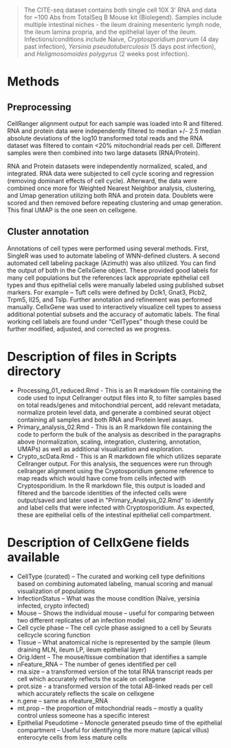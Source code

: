 > The CITE-seq dataset contains both single cell 10X 3' RNA and data for ~100 Abs from TotalSeq B Mouse kit (Biolegend). Samples include multiple intestinal niches - the ileum draining mesenteric lymph node, the ileum lamina propria, and the epithelial layer of the ileum. Infections/conditions include Naive, *Cryptosporidium parvum* (4 day past infection), *Yersinia pseudotuberculosis* (5 days post infection), and *Heligmosomoides polygyrus* (2 weeks post infection).

# Methods

## Preprocessing
CellRanger alignment output for each sample was loaded into R and filtered. RNA and protein data were independently filtered to median +/- 2.5 median absolute deviations of the log10 transformed total reads and the RNA dataset was filtered to contain <20% mitochondrial reads per cell. Different samples were then combined into two large datasets (RNA/Protein). 

RNA and Protein datasets were independently normalized, scaled, and integrated. RNA data were subjected to cell cycle scoring and regression (removing dominant effects of cell cycle). Afterward, the data were combined once more for Weighted Nearest Neighbor analysis, clustering, and Umap generation utilizing both RNA and protein data. Doublets were scored and then removed before repeating clustering and umap generation. This final UMAP is the one seen on cellxgene.

## Cluster annotation
Annotations of cell types were performed using several methods. First, SingleR was used to automate labeling of WNN-defined clusters.  A second automated cell labeling package (Azimuth) was also utilized. You can find the output of both in the CellxGene object. These provided good labels for many cell populations but the references lack appropriate epithelial cell types and thus epithelial cells were manually labeled using published subset markers. For example – Tuft cells were defined by Dclk1, Gnat3, Plcb2, Trpm5, Il25, and Tslp. Further annotation and refinement was performed manually. CellxGene was used to interactively visualize cell types to assess additional potential subsets and the accuracy of automatic labels. The final working cell labels are found under “CellTypes” though these could be further modified, adjusted, and corrected as we progress. 

# Description of files in Scripts directory

- Processing_01_reduced.Rmd - This is an R markdown file containing the code used to input Cellranger output files into R, to filter samples based on total reads/genes and mitochondrial percent, add relevant metadata, normalize protein level data, and generate a combined seurat object containing all samples and both RNA and Protein level assays.
- Primary_analysis_02.Rmd - This is an R markdown file containing the code to perform the bulk of the analysis as described in the paragraphs above (normalization, scaling, integration, clustering, annotation, UMAPs) as well as additional visualization and exploration.
- Crypto_scData.Rmd - This is an R markdown file which utilizes separate Cellranger output. For this analysis, the sequences were run through cellranger alignment using the Cryptosporidium genome reference to map reads which would have come from cells infected with Cryptosporidium. In the R markdown file, this output is loaded and filtered and the barcode identities of the infected cells were output/saved and later used in "Primary_Analysis_02.Rmd" to identify and label cells that were infected with Cryptosporidium. As expected, these are epithelial cells of the intestinal epithelial cell compartment. 

# Description of CellxGene fields available

- CellType (curated) – The curated and working cell type definitions based on combining automated labeling, manual scoring and manual visualization of populations
- InfectionStatus – What was the mouse condition (Naïve, yersinia infected, crypto infected)
- Mouse – Shows the individual mouse – useful for comparing between two different replicates of an infection model
- Cell cycle phase – The cell cycle phase assigned to a cell by Seurats cellcycle scoring function
- Tissue – What anatomical niche is represented by the sample (ileum draining MLN, ileum LP, ileum epithelial layer)
- Orig.Ident – The mouse/tissue combination that identifies a sample
- nFeature_RNA – The number of genes identified per cell
- rna.size – a transformed version of the total RNA transcript reads per cell which accurately reflects the scale on cellxgene
- prot.size - a transformed version of the total AB-linked reads per cell which accurately reflects the scale on cellxgene
- n.gene – same as nfeature_RNA 
- mt.prop – the proportion of mitochondrial reads – mostly a quality control unless someone has a specific interest
- Epithelial Pseudotime – Monocle generated pseudo time of the epithelial compartment – Useful for identifying the more mature (apical villus) enterocyte cells from less mature cells

